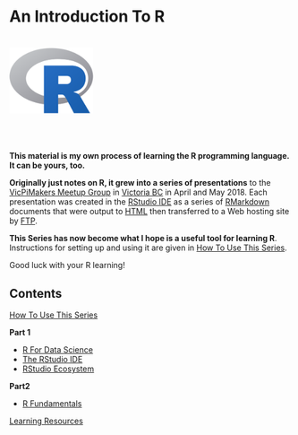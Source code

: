 # An Introduction To R
# 
# <img src="images/Rlogo.png" style="margin-bottom: 1.5em; width: 150px" />

**This material is my own process of learning the R programming language. It can be yours, too.**

**Originally just notes on R, it grew into a series of presentations** to the [VicPiMakers Meetup Group](https://www.meetup.com/Victoria-Raspberry-PiMakers-And-Others/) in [Victoria BC](https://www.tourismvictoria.com/) in April and May 2018. Each presentation was created in the [RStudio IDE](https://www.rstudio.com/) as a series of [RMarkdown](http://rmarkdown.rstudio.com/) documents that were output to [HTML](https://en.wikipedia.org/wiki/HTML) then transferred to a Web hosting site by [FTP](https://en.wikipedia.org/wiki/File_Transfer_Protocol).

**This Series has now become what I hope is a useful tool for learning R**. Instructions for setting up and using it are given in [How To Use This Series](How.html).

Good luck with your R learning!

## Contents

[How To Use This Series](How.html)

**Part 1**

* [R For Data Science](Part1_R_Data_Science.html)
* [The RStudio IDE](RStudio.html)
* [RStudio Ecosystem](RStudio_Ecosystem.html)

**Part2**

* [R Fundamentals](Part2_R_Programming.html)

[Learning Resources](R_Learning_Resources.html)

